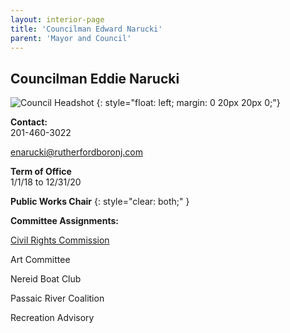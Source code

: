```yaml
---
layout: interior-page
title: 'Councilman Edward Narucki'
parent: 'Mayor and Council'
---
```


## Councilman Eddie Narucki

![Council Headshot](../eddie-narucki.jpg)
{: style="float: left; margin: 0 20px 20px 0;"}


**Contact:**  
201-460-3022

enarucki@rutherfordboronj.com

**Term of Office**  
1/1/18 to 12/31/20

**Public Works Chair**
{: style="clear: both;" }

**Committee Assignments:**  

[Civil Rights Commission](/committees/civil-rights-commission/)

Art Committee

Nereid Boat Club

Passaic River Coalition

Recreation Advisory
